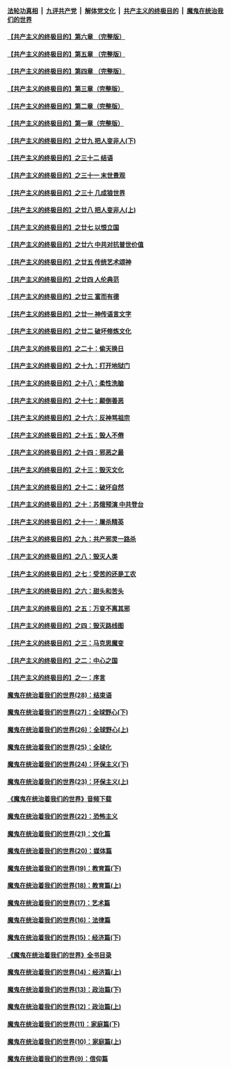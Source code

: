 

####  [法轮功真相](../../../../basic/blob/master/README.md?t=05011930) &nbsp;|&nbsp; [九评共产党](../../../../9ping.md/blob/master/README.md?t=05011930) &nbsp;|&nbsp; [解体党文化](../../../../jtdwh.md/blob/master/README.md?t=05011930)  &nbsp;|&nbsp; [共产主义的终极目的](../../../../gczydzjmd.md/blob/master/README.md?t=05011930) &nbsp;|&nbsp; [魔鬼在统治我们的世界](../../../../mgztzwmdsj.md/blob/master/README.md?t=05011930) 

#### [【共产主义的终极目的】第六章 （完整版）](../pages/nsc422/n11428913.md?t=05011930) 

#### [【共产主义的终极目的】第五章 （完整版）](../pages/nsc422/n11428912.md?t=05011930) 

#### [【共产主义的终极目的】第四章 （完整版）](../pages/nsc422/n11428907.md?t=05011930) 

#### [【共产主义的终极目的】第三章（完整版）](../pages/nsc422/n11428848.md?t=05011930) 

#### [【共产主义的终极目的】第二章（完整版）](../pages/nsc422/n11428831.md?t=05011930) 

#### [【共产主义的终极目的】第一章（完整版）](../pages/nsc422/n11417651.md?t=05011930) 

#### [【共产主义的终极目的】之廿九 把人变非人(下)](../pages/nsc422/n11344140.md?t=05011930) 

#### [【共产主义的终极目的】之三十二 结语](../pages/nsc422/n11360535.md?t=05011930) 

#### [【共产主义的终极目的】之三十一 末世景观](../pages/nsc422/n11351129.md?t=05011930) 

#### [【共产主义的终极目的】之三十 几成狼世界](../pages/nsc422/n11348280.md?t=05011930) 

#### [【共产主义的终极目的】之廿八 把人变非人(上)](../pages/nsc422/n11340492.md?t=05011930) 

#### [【共产主义的终极目的】之廿七 以恨立国](../pages/nsc422/n11336944.md?t=05011930) 

#### [【共产主义的终极目的】之廿六 中共对抗普世价值](../pages/nsc422/n11324785.md?t=05011930) 

#### [【共产主义的终极目的】之廿五 传统艺术颂神](../pages/nsc422/n11296396.md?t=05011930) 

#### [【共产主义的终极目的】之廿四 人伦典范](../pages/nsc422/n11296397.md?t=05011930) 

#### [【共产主义的终极目的】之廿三 富而有德](../pages/nsc422/n11283598.md?t=05011930) 

#### [【共产主义的终极目的】之廿一 神传语言文字](../pages/nsc422/n11263265.md?t=05011930) 

#### [【共产主义的终极目的】之廿二 破坏修炼文化](../pages/nsc422/n11245728.md?t=05011930) 

#### [【共产主义的终极目的】之二十：偷天换日](../pages/nsc422/n11238846.md?t=05011930) 

#### [【共产主义的终极目的】之十九：打开地狱门](../pages/nsc422/n11206376.md?t=05011930) 

#### [【共产主义的终极目的】之十八：柔性洗脑](../pages/nsc422/n11199994.md?t=05011930) 

#### [【共产主义的终极目的】之十七：颠倒善恶](../pages/nsc422/n11179782.md?t=05011930) 

#### [【共产主义的终极目的】之十六：反神骂祖宗](../pages/nsc422/n11166798.md?t=05011930) 

#### [【共产主义的终极目的】之十五：毁人不倦](../pages/nsc422/n11166792.md?t=05011930) 

#### [【共产主义的终极目的】之十四：邪恶之最](../pages/nsc422/n11150249.md?t=05011930) 

#### [【共产主义的终极目的】之十三：毁灭文化](../pages/nsc422/n11135227.md?t=05011930) 

#### [【共产主义的终极目的】之十二：破坏自然](../pages/nsc422/n11135214.md?t=05011930) 

#### [【共产主义的终极目的】之十：苏俄预演 中共登台](../pages/nsc422/n11118424.md?t=05011930) 

#### [【共产主义的终极目的】之十一：屠杀精英](../pages/nsc422/n11118442.md?t=05011930) 

#### [【共产主义的终极目的】之九：共产邪灵一路杀](../pages/nsc422/n11114139.md?t=05011930) 

#### [【共产主义的终极目的】之八：毁灭人类](../pages/nsc422/n11108503.md?t=05011930) 

#### [【共产主义的终极目的】之七：受苦的还是工农](../pages/nsc422/n11101809.md?t=05011930) 

#### [【共产主义的终极目的】之六：甜头和苦头](../pages/nsc422/n11096971.md?t=05011930) 

#### [【共产主义的终极目的】之五：万变不离其邪](../pages/nsc422/n11091285.md?t=05011930) 

#### [【共产主义的终极目的】之四：毁灭路线图](../pages/nsc422/n11086284.md?t=05011930) 

#### [【共产主义的终极目的】之三：马克思魔变](../pages/nsc422/n11061941.md?t=05011930) 

#### [【共产主义的终极目的】之二：中心之国](../pages/nsc422/n11047728.md?t=05011930) 

#### [【共产主义的终极目的】之一：序言](../pages/nsc422/n11086077.md?t=05011930) 

#### [魔鬼在统治着我们的世界(28)：结束语](../pages/nsc422/n10936246.md?t=05011930) 

#### [魔鬼在统治着我们的世界(27)：全球野心(下)](../pages/nsc422/n10928319.md?t=05011930) 

#### [魔鬼在统治着我们的世界(26)：全球野心(上)](../pages/nsc422/n10900318.md?t=05011930) 

#### [魔鬼在统治着我们的世界(25)：全球化](../pages/nsc422/n10788205.md?t=05011930) 

#### [魔鬼在统治着我们的世界(24)：环保主义(下)](../pages/nsc422/n10695307.md?t=05011930) 

#### [魔鬼在统治着我们的世界(23)：环保主义(上)](../pages/nsc422/n10688613.md?t=05011930) 

#### [《魔鬼在统治着我们的世界》音频下载](../pages/nsc422/n10635553.md?t=05011930) 

#### [魔鬼在统治着我们的世界(22)：恐怖主义](../pages/nsc422/n10614727.md?t=05011930) 

#### [魔鬼在统治着我们的世界(21)：文化篇](../pages/nsc422/n10597706.md?t=05011930) 

#### [魔鬼在统治着我们的世界(20)：媒体篇](../pages/nsc422/n10586579.md?t=05011930) 

#### [魔鬼在统治着我们的世界(19)：教育篇(下)](../pages/nsc422/n10564808.md?t=05011930) 

#### [魔鬼在统治着我们的世界(18)：教育篇(上)](../pages/nsc422/n10526970.md?t=05011930) 

#### [魔鬼在统治着我们的世界(17)：艺术篇](../pages/nsc422/n10499093.md?t=05011930) 

#### [魔鬼在统治着我们的世界(16)：法律篇](../pages/nsc422/n10485969.md?t=05011930) 

#### [魔鬼在统治着我们的世界(15)：经济篇(下)](../pages/nsc422/n10469975.md?t=05011930) 

#### [《魔鬼在统治着我们的世界》全书目录](../pages/nsc422/n10464261.md?t=05011930) 

#### [魔鬼在统治着我们的世界(14)：经济篇(上)](../pages/nsc422/n10457370.md?t=05011930) 

#### [魔鬼在统治着我们的世界(13)：政治篇(下)](../pages/nsc422/n10448270.md?t=05011930) 

#### [魔鬼在统治着我们的世界(12)：政治篇(上)](../pages/nsc422/n10444576.md?t=05011930) 

#### [魔鬼在统治着我们的世界(11)：家庭篇(下)](../pages/nsc422/n10440961.md?t=05011930) 

#### [魔鬼在统治着我们的世界(10)：家庭篇(上)](../pages/nsc422/n10435448.md?t=05011930) 

#### [魔鬼在统治着我们的世界(9)：信仰篇](../pages/nsc422/n10432159.md?t=05011930) 

